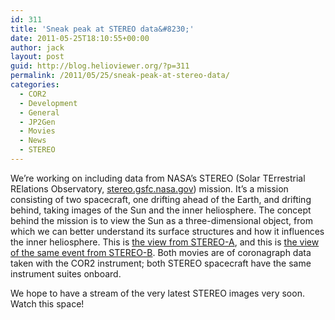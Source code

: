 ```yaml
---
id: 311
title: 'Sneak peak at STEREO data&#8230;'
date: 2011-05-25T18:10:55+00:00
author: jack
layout: post
guid: http://blog.helioviewer.org/?p=311
permalink: /2011/05/25/sneak-peak-at-stereo-data/
categories:
  - COR2
  - Development
  - General
  - JP2Gen
  - Movies
  - News
  - STEREO
---
```

We&#8217;re working on including data from NASA&#8217;s STEREO (Solar TErrestrial RElations Observatory, [stereo.gsfc.nasa.gov](http://stereo.gsfc.nasa.gov)) mission. It&#8217;s a mission consisting of two spacecraft, one drifting ahead of the Earth, and drifting behind, taking images of the Sun and the inner heliosphere. The concept behind the mission is to view the Sun as a three-dimensional object, from which we can better understand its surface structures and how it influences the inner heliosphere. This is [the view from STEREO-A](http://www.youtube.com/watch?v=YP_P2bxuUD8), and this is [the view of the same event from STEREO-B](http://www.youtube.com/watch?v=YVSkVm2dXlc). Both movies are of coronagraph data taken with the COR2 instrument; both STEREO spacecraft have the same instrument suites onboard.

We hope to have a stream of the very latest STEREO images very soon. Watch this space!

